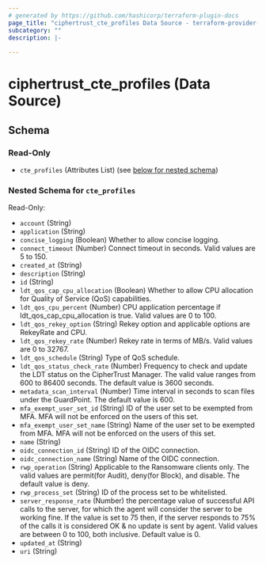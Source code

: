 ```yaml
---
# generated by https://github.com/hashicorp/terraform-plugin-docs
page_title: "ciphertrust_cte_profiles Data Source - terraform-provider-ciphertrust"
subcategory: ""
description: |-
  
---
```


# ciphertrust_cte_profiles (Data Source)





<!-- schema generated by tfplugindocs -->
## Schema

### Read-Only

- `cte_profiles` (Attributes List) (see [below for nested schema](#nestedatt--cte_profiles))

<a id="nestedatt--cte_profiles"></a>
### Nested Schema for `cte_profiles`

Read-Only:

- `account` (String)
- `application` (String)
- `concise_logging` (Boolean) Whether to allow concise logging.
- `connect_timeout` (Number) Connect timeout in seconds. Valid values are 5 to 150.
- `created_at` (String)
- `description` (String)
- `id` (String)
- `ldt_qos_cap_cpu_allocation` (Boolean) Whether to allow CPU allocation for Quality of Service (QoS) capabilities.
- `ldt_qos_cpu_percent` (Number) CPU application percentage if ldt_qos_cap_cpu_allocation is true. Valid values are 0 to 100.
- `ldt_qos_rekey_option` (String) Rekey option and applicable options are RekeyRate and CPU.
- `ldt_qos_rekey_rate` (Number) Rekey rate in terms of MB/s. Valid values are 0 to 32767.
- `ldt_qos_schedule` (String) Type of QoS schedule.
- `ldt_qos_status_check_rate` (Number) Frequency to check and update the LDT status on the CipherTrust Manager. The valid value ranges from 600 to 86400 seconds. The default value is 3600 seconds.
- `metadata_scan_interval` (Number) Time interval in seconds to scan files under the GuardPoint. The default value is 600.
- `mfa_exempt_user_set_id` (String) ID of the user set to be exempted from MFA. MFA will not be enforced on the users of this set.
- `mfa_exempt_user_set_name` (String) Name of the user set to be exempted from MFA. MFA will not be enforced on the users of this set.
- `name` (String)
- `oidc_connection_id` (String) ID of the OIDC connection.
- `oidc_connection_name` (String) Name of the OIDC connection.
- `rwp_operation` (String) Applicable to the Ransomware clients only. The valid values are permit(for Audit), deny(for Block), and disable. The default value is deny.
- `rwp_process_set` (String) ID of the process set to be whitelisted.
- `server_response_rate` (Number) the percentage value of successful API calls to the server, for which the agent will consider the server to be working fine. If the value is set to 75 then, if the server responds to 75% of the calls it is considered OK & no update is sent by agent. Valid values are between 0 to 100, both inclusive. Default value is 0.
- `updated_at` (String)
- `uri` (String)

